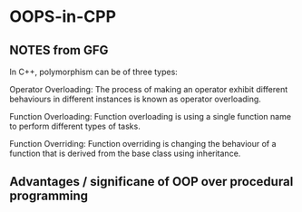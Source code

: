 # OOPS-in-CPP

## NOTES from GFG

In C++, polymorphism can be of three types:

Operator Overloading: The process of making an operator exhibit different behaviours in different instances is known as operator overloading.

Function Overloading: Function overloading is using a single function name to perform different types of tasks.

Function Overriding: Function overriding is changing the behaviour of a function that is derived from the base class using inheritance.

## Advantages / significane of OOP over procedural programming

